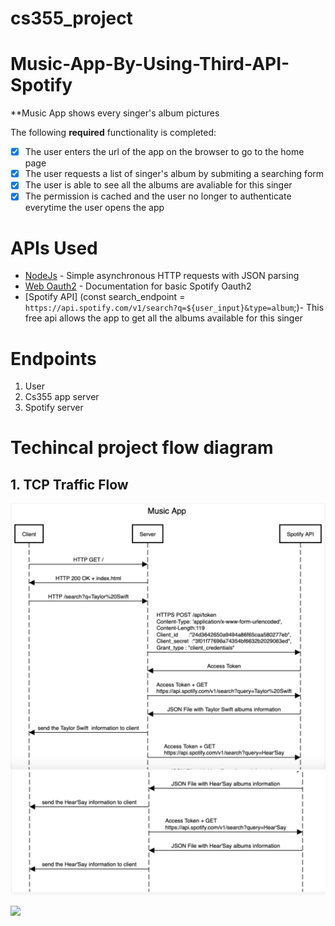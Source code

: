 # cs355_project
# Music-App-By-Using-Third-API-Spotify
**Music App shows every singer's album pictures


The following **required** functionality is completed:

* [x] The user enters the url of the app on the browser to go to the home page
* [x] The user requests a list of singer's album by submiting a searching form
* [x] The user is able to see all the albums are avaliable for this singer
* [x] The permission is cached and the user no longer to authenticate everytime the user opens the app

# APIs Used
- [NodeJs](https://github.com/loopj/android-async-http) - Simple asynchronous HTTP requests with JSON parsing
- [Web Oauth2](https://developer.spotify.com/documentation/general/guides/authorization-guide/) - Documentation for basic Spotify Oauth2
- [Spotify API] (const search_endpoint = `https://api.spotify.com/v1/search?q=${user_input}&type=album`;)- This free api allows the app to get all the albums available for this singer

# Endpoints
 1. User
 2. Cs355 app server
 3. Spotify server
 
# Techincal project flow diagram
 ## 1. TCP Traffic Flow
 
 <img src ="https://github.com/Shuhuasong/Music-App-By-Using-Third-API-Spotify-/blob/master/TCP%20Traffic%20Flow1.png" width = 600 />

 <img src ="https://github.com/Shuhuasong/Music-App-By-Using-Third-API-Spotify-/blob/master/TCP%20Traffic%20Flow2..png" width = 600 />
 
 <img src = "http://g.recordit.co/eMtpDXgyOr.gif" width = 650> <br>


